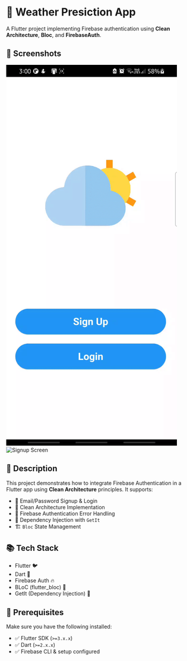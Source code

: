 # 🚀  Weather Presiction App

A Flutter project implementing Firebase authentication using **Clean Architecture**, **Bloc**, and **FirebaseAuth**.

## 📸 Screenshots
![Login Screen](screenshots/LogIn.gif)
![Signup Screen](screenshots/SignUp.gif)

## 📜 Description
This project demonstrates how to integrate Firebase Authentication in a Flutter app using **Clean Architecture** principles. It supports:
- 📧 Email/Password Signup & Login
- 🎨 Clean Architecture Implementation
- 🔐 Firebase Authentication Error Handling
- 🧩 Dependency Injection with `GetIt`
- 🏗️ `Bloc` State Management

## 📚 Tech Stack
- Flutter 🐦
- Dart 🎯
- Firebase Auth 🔥
- BLoC (flutter_bloc) 🔄
- GetIt (Dependency Injection) 💉

## 🚀 Prerequisites
Make sure you have the following installed:
- ✅ Flutter SDK (`>=3.x.x`)
- ✅ Dart (`>=2.x.x`)
- ✅ Firebase CLI & setup configured


